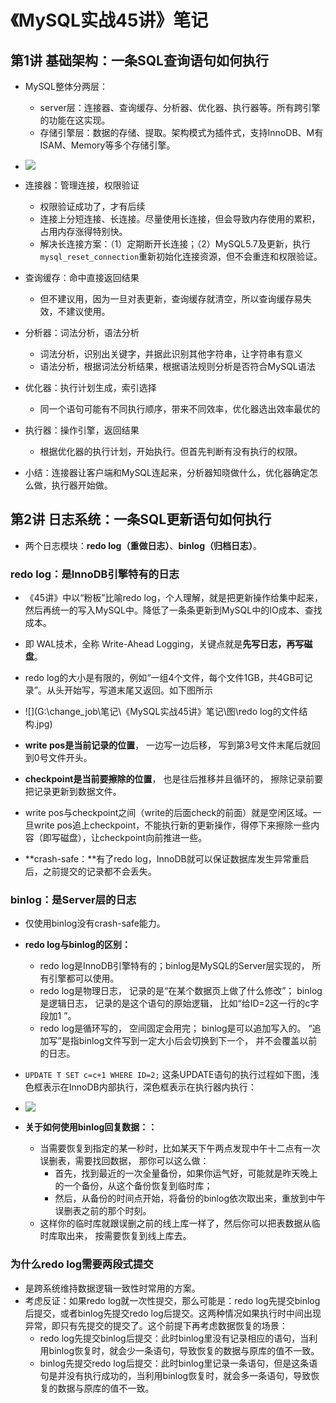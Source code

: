 # 《MySQL实战45讲》笔记

## 第1讲 基础架构：一条SQL查询语句如何执行

- MySQL整体分两层：
  - server层：连接器、查询缓存、分析器、优化器、执行器等。所有跨引擎的功能在这实现。
  - 存储引擎层：数据的存储、提取。架构模式为插件式，支持InnoDB、M有ISAM、Memory等多个存储引擎。

- ![](G:\change_job\笔记\《MySQL实战45讲》笔记\图\MySQL架构.jpg)
- 连接器：管理连接，权限验证
  - 权限验证成功了，才有后续
  - 连接上分短连接、长连接。尽量使用长连接，但会导致内存使用的累积，占用内存涨得特别快。
  - 解决长连接方案：（1）定期断开长连接；（2）MySQL5.7及更新，执行`mysql_reset_connection`重新初始化连接资源，但不会重连和权限验证。
- 查询缓存：命中直接返回结果
  - 但不建议用，因为一旦对表更新，查询缓存就清空，所以查询缓存易失效，不建议使用。
- 分析器：词法分析，语法分析
  - 词法分析，识别出关键字，并据此识别其他字符串，让字符串有意义
  - 语法分析，根据词法分析结果，根据语法规则分析是否符合MySQL语法
- 优化器：执行计划生成，索引选择
  - 同一个语句可能有不同执行顺序，带来不同效率，优化器选出效率最优的
- 执行器：操作引擎，返回结果
  - 根据优化器的执行计划，开始执行。但首先判断有没有执行的权限。
- 小结：连接器让客户端和MySQL连起来，分析器知晓做什么，优化器确定怎么做，执行器开始做。

## 第2讲 日志系统：一条SQL更新语句如何执行

- 两个日志模块：**redo log（重做日志）**、**binlog（归档日志）**。

### redo log：是InnoDB引擎特有的日志

- 《45讲》中以“粉板”比喻redo log，个人理解，就是把更新操作给集中起来，然后再统一的写入MySQL中。降低了一条条更新到MySQL中的IO成本、查找成本。
- 即 WAL技术，全称 Write-Ahead Logging，关键点就是**先写日志，再写磁盘**。
- redo log的大小是有限的，例如“一组4个文件，每个文件1GB，共4GB可记录”。从头开始写，写道末尾又返回。如下图所示
- ![](G:\change_job\笔记\《MySQL实战45讲》笔记\图\redo log的文件结构.jpg)

- **write pos是当前记录的位置**， 一边写一边后移， 写到第3号文件末尾后就回到0号文件开头。
- **checkpoint是当前要擦除的位置**， 也是往后推移并且循环的， 擦除记录前要把记录更新到数据文件。

- write pos与checkpoint之间（write的后面check的前面）就是空闲区域。一旦write pos追上checkpoint，不能执行新的更新操作，得停下来擦除一些内容（即写磁盘），让checkpoint向前推进一些。
- **crash-safe：**有了redo log，InnoDB就可以保证数据库发生异常重启后，之前提交的记录都不会丢失。

### binlog：是Server层的日志

- 仅使用binlog没有crash-safe能力。
- **redo log与binlog的区别：**
  - redo log是InnoDB引擎特有的；binlog是MySQL的Server层实现的， 所有引擎都可以使用。
  - redo log是物理日志， 记录的是“在某个数据页上做了什么修改”； binlog是逻辑日志， 记录的是这个语句的原始逻辑， 比如“给ID=2这一行的c字段加1 ”。
  - redo log是循环写的， 空间固定会用完； binlog是可以追加写入的。 “追加写”是指binlog文件写到一定大小后会切换到下一个， 并不会覆盖以前的日志。

- `UPDATE T SET c=c+1 WHERE ID=2;` 这条UPDATE语句的执行过程如下图，浅色框表示在InnoDB内部执行，深色框表示在执行器内执行：
- ![](G:\change_job\笔记\《MySQL实战45讲》笔记\图\UPDATE语句执行过程.jpg)
- **关于如何使用binlog回复数据：：**
  - 当需要恢复到指定的某一秒时，比如某天下午两点发现中午十二点有一次误删表，需要找回数据， 那你可以这么做：
    - 首先，找到最近的一次全量备份，如果你运气好，可能就是昨天晚上的一个备份，从这个备份恢复到临时库；
    - 然后，从备份的时间点开始，将备份的binlog依次取出来，重放到中午误删表之前的那个时刻。
  - 这样你的临时库就跟误删之前的线上库一样了，然后你可以把表数据从临时库取出来， 按需要恢复到线上库去。

### 为什么redo log需要两段式提交

- 是跨系统维持数据逻辑一致性时常用的方案。
- 考虑反证：如果redo log就一次性提交，那么可能是：redo log先提交binlog后提交，或者binlog先提交redo log后提交。这两种情况如果执行时中间出现异常，即只有先提交的提交了。这个前提下再考虑数据恢复的场景：
  - redo log先提交binlog后提交：此时binlog里没有记录相应的语句，当利用binlog恢复时，就会少一条语句，导致恢复的数据与原库的值不一致。
  - binlog先提交redo log后提交：此时binlog里记录一条语句，但是这条语句是并没有执行成功的，当利用binlog恢复时，就会多一条语句，导致恢复的数据与原库的值不一致。
